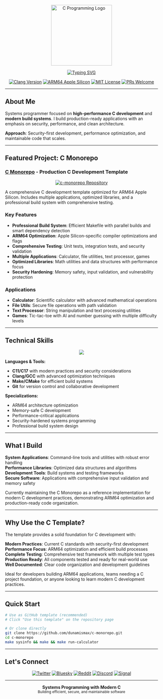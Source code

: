 <p align="center">
  <img src="https://github.com/dunamismax/c-monorepo/blob/main/c.png" alt="C Programming Logo" width="200" />
</p>

<p align="center">
  <a href="https://github.com/dunamismax">
    <img src="https://readme-typing-svg.demolab.com/?font=Fira+Code&size=24&pause=1000&color=3071A4&center=true&vCenter=true&width=800&lines=Systems+Programmer;ARM64+Optimized+C+Development;High-Performance+Build+Systems;Production-Ready+Applications;Security-First+Development" alt="Typing SVG" />
  </a>
</p>

<p align="center">
  <a href="https://clang.llvm.org/"><img src="https://img.shields.io/badge/Clang-17+-blue.svg?logo=llvm" alt="Clang Version"></a>
  <a href="https://developer.apple.com/documentation/apple-silicon"><img src="https://img.shields.io/badge/ARM64-Apple_Silicon-black.svg?logo=apple" alt="ARM64 Apple Silicon"></a>
  <a href="https://opensource.org/licenses/MIT"><img src="https://img.shields.io/badge/License-MIT-green.svg" alt="MIT License"></a>
  <a href="https://github.com/dunamismax/c-monorepo/pulls"><img src="https://img.shields.io/badge/PRs-welcome-brightgreen.svg" alt="PRs Welcome"></a>
</p>

---

## About Me

Systems programmer focused on **high-performance C development** and **modern build systems**. I build production-ready applications with an emphasis on security, performance, and clean architecture.

**Approach**: Security-first development, performance optimization, and maintainable code that scales.

---

## Featured Project: C Monorepo

### **[C Monorepo](https://github.com/dunamismax/c-monorepo)** - Production C Development Template

<p align="center">
  <a href="https://github.com/dunamismax/c-monorepo">
    <img src="https://github-readme-stats.vercel.app/api/pin/?username=dunamismax&repo=c-monorepo&theme=dark&show_owner=true" alt="c-monorepo Repository" />
  </a>
</p>

A comprehensive C development template optimized for ARM64 Apple Silicon. Includes multiple applications, optimized libraries, and a professional build system with comprehensive testing.

### **Key Features**

- **Professional Build System**: Efficient Makefile with parallel builds and smart dependency detection
- **ARM64 Optimization**: Apple Silicon-specific compiler optimizations and flags
- **Comprehensive Testing**: Unit tests, integration tests, and security validation
- **Multiple Applications**: Calculator, file utilities, text processor, games
- **Optimized Libraries**: Math utilities and data structures with performance focus
- **Security Hardening**: Memory safety, input validation, and vulnerability protection

### **Applications**

- **Calculator**: Scientific calculator with advanced mathematical operations
- **File Utils**: Secure file operations with path validation
- **Text Processor**: String manipulation and text processing utilities
- **Games**: Tic-tac-toe with AI and number guessing with multiple difficulty levels

---

## Technical Skills

<p align="center">
  <a href="https://skillicons.dev">
    <img src="https://skillicons.dev/icons?i=c,apple,linux,vscode,git,github" />
  </a>
</p>

**Languages & Tools:**

- **C11/C17** with modern practices and security considerations
- **Clang/GCC** with advanced optimization techniques
- **Make/CMake** for efficient build systems
- **Git** for version control and collaborative development

**Specializations:**

- ARM64 architecture optimization
- Memory-safe C development
- Performance-critical applications
- Security-hardened systems programming
- Professional build system design

---

## What I Build

**System Applications**: Command-line tools and utilities with robust error handling  
**Performance Libraries**: Optimized data structures and algorithms  
**Development Tools**: Build systems and testing frameworks  
**Secure Software**: Applications with comprehensive input validation and memory safety

Currently maintaining the C Monorepo as a reference implementation for modern C development practices, demonstrating ARM64 optimization and production-ready code organization.

---

## Why Use the C Template?

The template provides a solid foundation for C development with:

**Modern Practices**: Current C standards with security-first development  
**Performance Focus**: ARM64 optimization and efficient build processes  
**Complete Testing**: Comprehensive test framework with multiple test types  
**Production Ready**: All components tested and ready for real-world use  
**Well Documented**: Clear code organization and development guidelines

Ideal for developers building ARM64 applications, teams needing a C project foundation, or anyone looking to learn modern C development practices.

---

## Quick Start

```bash
# Use as GitHub template (recommended)
# Click "Use this template" on the repository page

# Or clone directly
git clone https://github.com/dunamismax/c-monorepo.git
cd c-monorepo
make sysinfo && make && make run-calculator
```

---

## Let's Connect

<p align="center">
  <a href="https://twitter.com/dunamismax" target="_blank"><img src="https://img.shields.io/badge/Twitter-%231DA1F2.svg?&style=for-the-badge&logo=twitter&logoColor=white" alt="Twitter"></a>
  <a href="https://bsky.app/profile/dunamismax.bsky.social" target="_blank"><img src="https://img.shields.io/badge/Bluesky-blue?style=for-the-badge&logo=bluesky&logoColor=white" alt="Bluesky"></a>
  <a href="https://reddit.com/user/dunamismax" target="_blank"><img src="https://img.shields.io/badge/Reddit-%23FF4500.svg?&style=for-the-badge&logo=reddit&logoColor=white" alt="Reddit"></a>
  <a href="https://discord.com/users/dunamismax" target="_blank"><img src="https://img.shields.io/badge/Discord-dunamismax-7289DA.svg?style=for-the-badge&logo=discord&logoColor=white" alt="Discord"></a>
  <a href="https://signal.me/#p/+dunamismax.66" target="_blank"><img src="https://img.shields.io/badge/Signal-dunamismax.66-3A76F0.svg?style=for-the-badge&logo=signal&logoColor=white" alt="Signal"></a>
</p>

---

<p align="center">
  <strong>Systems Programming with Modern C</strong><br>
  <sub>Building efficient, secure, and maintainable software</sub>
</p>
